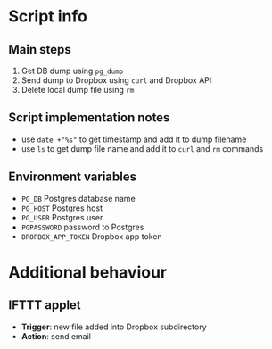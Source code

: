 # Script info

## Main steps
1. Get DB dump using `pg_dump`
2. Send dump to Dropbox using `curl` and Dropbox API
3. Delete local dump file using `rm`

## Script implementation notes
* use `date +"%s"` to get timestamp and add it to dump filename
* use `ls` to get dump file name and add it to `curl` and `rm` commands

## Environment variables
* `PG_DB` Postgres database name
* `PG_HOST` Postgres host
* `PG_USER` Postgres user
* `PGPASSWORD` password to Postgres
* `DROPBOX_APP_TOKEN` Dropbox app token

# Additional behaviour
## IFTTT applet
* **Trigger**: new file added into Dropbox subdirectory
* **Action**: send email
